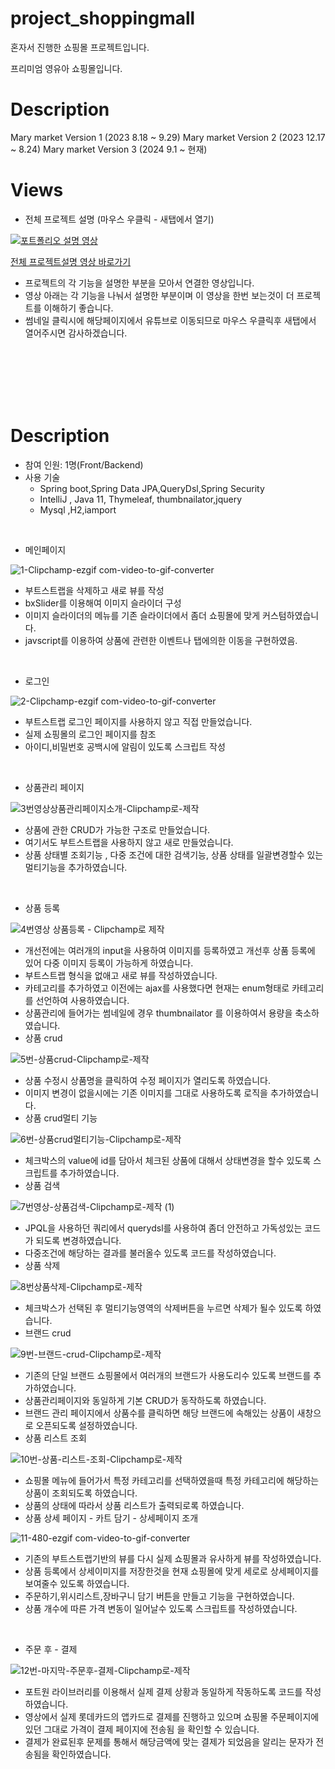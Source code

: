 # project_shoppingmall

혼자서 진행한 쇼핑몰 프로젝트입니다.

프리미엄 영유아 쇼핑몰입니다.

# Description

Mary market Version 1 (2023 8.18 ~ 9.29)
Mary market Version 2 (2023 12.17 ~ 8.24)
Mary market Version 3 (2024 9.1 ~ 현재)

# Views

* 전체 프로젝트 설명 (마우스 우클릭 - 새탭에서 열기)
<a href="https://www.youtube.com/watch?v=dvROwZE9FsQ" target="_blank">
    <img src="https://img.youtube.com/vi/dvROwZE9FsQ/0.jpg" alt="포트폴리오 설명 영상">
</a>

[전체 프로젝트설명 영상 바로가기](https://www.youtube.com/watch?v=dvROwZE9FsQ)

* 프로젝트의 각 기능을 설명한 부분을 모아서 연결한 영상입니다.
* 영상 아래는 각 기능을 나눠서 설명한 부분이며 이 영상을 한번 보는것이 더 프로젝트를 이해하기 좋습니다.
* 썸네일 클릭시에 해당페이지에서 유튜브로 이동되므로 마우스 우클릭후 새탭에서 열어주시면 감사하겠습니다.

  
<br />
<br />
<br />
<br />
<br />

# Description

* 참여 인원: 1명(Front/Backend)
* 사용 기술
  * Spring boot,Spring Data JPA,QueryDsl,Spring Security
  * IntelliJ , Java 11, Thymeleaf, thumbnailator,jquery
  * Mysql ,H2,iamport 

&nbsp;
* 메인페이지  

  
![1-Clipchamp-ezgif com-video-to-gif-converter](https://github.com/user-attachments/assets/2978fcd5-aa4c-4f78-8052-6f29857879e2)

  * 부트스트랩을 삭제하고 새로 뷰를 작성
  * bxSlider를 이용해여 이미지 슬라이더 구성
  * 이미지 슬라이더의 메뉴를 기존 슬라이더에서 좀더 쇼핑몰에 맞게 커스텀하였습니다.
  * javscript를 이용하여 상품에 관련한 이벤트나 탭에의한 이동을 구현하였음.


&nbsp;

* 로그인

![2-Clipchamp-ezgif com-video-to-gif-converter](https://github.com/user-attachments/assets/245384d2-1ea6-4f6d-ba55-eb9d09baf981)

  * 부트스트랩 로그인 페이지를 사용하지 않고 직접 만들었습니다.
  * 실제 쇼핑몰의 로그인 페이지를 참조
  * 아이디,비밀번호 공백시에 알림이 있도록 스크립트 작성

&nbsp;
* 상품관리 페이지
  
![3번영상상품관리페이지소개-Clipchamp로-제작](https://github.com/user-attachments/assets/95caac63-e7f6-4e9f-9c52-923dd1454c94)

  * 상품에 관한 CRUD가 가능한 구조로 만들었습니다.
  * 여기서도 부트스트랩을 사용하지 않고 새로 만들었습니다.
  * 상품 상태별 조회기능 , 다중 조건에 대한 검색기능, 상품 상태를 일괄변경할수 있는 멀티기능을 추가하였습니다.
    
&nbsp;
* 상품 등록

![4번영상 상품등록 - Clipchamp로 제작](https://github.com/user-attachments/assets/9e856fea-1e9f-499a-93a5-8867477f6c4f)

  * 개선전에는 여러개의 input을 사용하여 이미지를 등록하였고 개선후 상품 등록에 있어 다중 이미지 등록이 가능하게 하였습니다.
  * 부트스트랩 형식을 없애고 새로 뷰를 작성하였습니다.
  * 카테고리를 추가하였고 이전에는 ajax를 사용했다면 현재는 enum형태로 카테고리를 선언하여 사용하였습니다.
  * 상품관리에 들어가는 썸네일에 경우 thumbnailator 를 이용하여서 용량을 축소하였습니다.
&nbsp;
* 상품 crud
  
![5번-상품crud-Clipchamp로-제작](https://github.com/user-attachments/assets/c505b21c-af4a-4865-88b9-f31299899899)

  * 상품 수정시 상품명을 클릭하여 수정 페이지가 열리도록 하였습니다.
  * 이미지 변경이 없을시에는 기존 이미지를 그대로 사용하도록 로직을 추가하였습니다.
&nbsp;
* 상품 crud멀티 기능
  
![6번-상품crud멀티기능-Clipchamp로-제작](https://github.com/user-attachments/assets/a705a804-7166-41e2-8446-fc3d017ee956)

  * 체크박스의 value에 id를 담아서 체크된 상품에 대해서 상태변경을 할수 있도록 스크립트를 추가하였습니다.
&nbsp;
* 상품 검색
  
![7번영상-상품검색-Clipchamp로-제작 (1)](https://github.com/user-attachments/assets/3a1a7909-b439-4716-85e8-01b3a5b531e1)

  * JPQL을 사용하던 쿼리에서 querydsl를 사용하여 좀더 안전하고 가독성있는 코드가 되도록 변경하였습니다.
  * 다중조건에 해당하는 결과를 불러올수 있도록 코드를 작성하였습니다.
&nbsp;
* 상품 삭제
  
![8번상품삭제-Clipchamp로-제작](https://github.com/user-attachments/assets/630cb8aa-89a9-4d7a-ba4f-8600477e417e)

  * 체크박스가 선택된 후  멀티기능영역의 삭제버튼을 누르면 삭제가 될수 있도록 하였습니다.
&nbsp;
* 브랜드 crud
  
![9번-브랜드-crud-Clipchamp로-제작](https://github.com/user-attachments/assets/9f7bdb66-7ddf-4d54-b202-8fff3b68de32)

  * 기존의 단일 브랜드 쇼핑몰에서 여러개의 브랜드가 사용도리수 있도록 브랜드를 추가하였습니다.
  * 상품관리페이지와 동일하게 기본 CRUD가 동작하도록 하였습니다.
  * 브랜드 관리 페이지에서 상품수를 클릭하면 해당 브랜드에 속해있는 상품이 새창으로 오픈되도록 설정하였습니다.
&nbsp;
* 상품 리스트 조회
  
![10번-상품-리스트-조회-Clipchamp로-제작](https://github.com/user-attachments/assets/2cded756-1f8f-4208-a121-3ce1a0141e0f)

  * 쇼핑몰 메뉴에 들어가서 특정 카테고리를 선택하였을때 특정 카테고리에 해당하는 상품이 조회되도록 하였습니다.
  * 상품의 상태에 따라서 상품 리스트가 출력되로록 하였습니다.
&nbsp;
* 상품 상세 페이지 - 카트 담기 - 상세페이지 조개
   
![11-480-ezgif com-video-to-gif-converter](https://github.com/user-attachments/assets/50437c51-7ace-45c5-8ad7-19c80c3441b0)


  * 기존의 부트스트랩기반의 뷰를 다시 실제 쇼핑몰과 유사하게 뷰를 작성하였습니다.
  * 상품 등록에서 상세이미지를 저장한것을 현재 쇼핑몰에 맞게 세로로 상세페이지를 보여줄수 있도록 하였습니다.
  * 주문하기,위시리스트,장바구니 담기 버튼을 만들고 기능을 구현하였습니다.
  * 상품 개수에 따른 가격 변동이 일어날수 있도록 스크립트를 작성하였습니다.

&nbsp;   
* 주문 후 - 결제
  
![12번-마지막-주문후-결제-Clipchamp로-제작](https://github.com/user-attachments/assets/6a7e6692-5eb6-439f-8775-c94944cd1f26)

  * 포트원 라이브러리를 이용해서 실제 결제 상황과 동일하게 작동하도록 코드를 작성하였습니다.
  * 영상에서 실제 롯데카드의 앱카드로 결제를 진행하고 있으며 쇼핑몰 주문페이지에 있던 그대로 가격이 결제 페이지에 전송됨 을 확인할 수 있습니다.
  * 결제가 완료된후 문제를 통해서 해당금액에 맞는 결제가 되었음을 알리는 문자가 전송됨을 확인하였습니다.





















